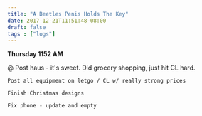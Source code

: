 ```yaml
---
title: "A Beetles Penis Holds The Key"
date: 2017-12-21T11:51:48-08:00
draft: false
tags : ["logs"]
---
```


**Thursday 1152 AM**

@ Post haus - it's sweet. Did grocery shopping, just hit CL hard.


```
Post all equipment on letgo / CL w/ really strong prices

Finish Christmas designs

Fix phone - update and empty  

```
